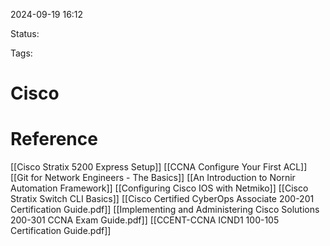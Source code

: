 
2024-09-19 16:12

Status:

Tags:

# Cisco


# Reference

[[Cisco Stratix 5200 Express Setup]]
[[CCNA Configure Your First ACL]]
[[Git for Network Engineers - The Basics]]
[[An Introduction to Nornir Automation Framework]]
[[Configuring Cisco IOS with Netmiko]]
[[Cisco Stratix Switch CLI Basics]]
[[Cisco Certified CyberOps Associate 200-201 Certification Guide.pdf]]
[[Implementing and Administering Cisco Solutions 200-301 CCNA Exam Guide.pdf]]
[[CCENT-CCNA ICND1 100-105 Certification Guide.pdf]]